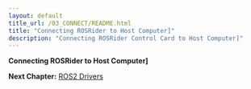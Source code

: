 ```yaml
---
layout: default
title_url: /03_CONNECT/README.html
title: "Connecting ROSRider to Host Computer]"
description: "Connecting ROSRider Control Card to Host Computer]"
---
```


**Connecting ROSRider to Host Computer]**


__Next Chapter:__ [ROS2 Drivers](../04_DRIVERS/README.md)